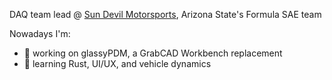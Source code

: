 DAQ team lead @ [Sun Devil Motorsports](https://fsae.engineering.asu.edu/), Arizona State's Formula SAE team

Nowadays I'm:
- 🔭 working on glassyPDM, a GrabCAD Workbench replacement
- 🌱 learning Rust, UI/UX, and vehicle dynamics
<!--
**joshtenorio/joshtenorio** is a ✨ _special_ ✨ repository because its `README.md` (this file) appears on your GitHub profile.

Here are some ideas to get you started:

- 🔭 I’m currently working on ...
- 🌱 I’m currently learning ...
- 👯 I’m looking to collaborate on ...
- 🤔 I’m looking for help with ...
- 💬 Ask me about ...
- 📫 How to reach me: ...
- 😄 Pronouns: ...
- ⚡ Fun fact: ...
-->
